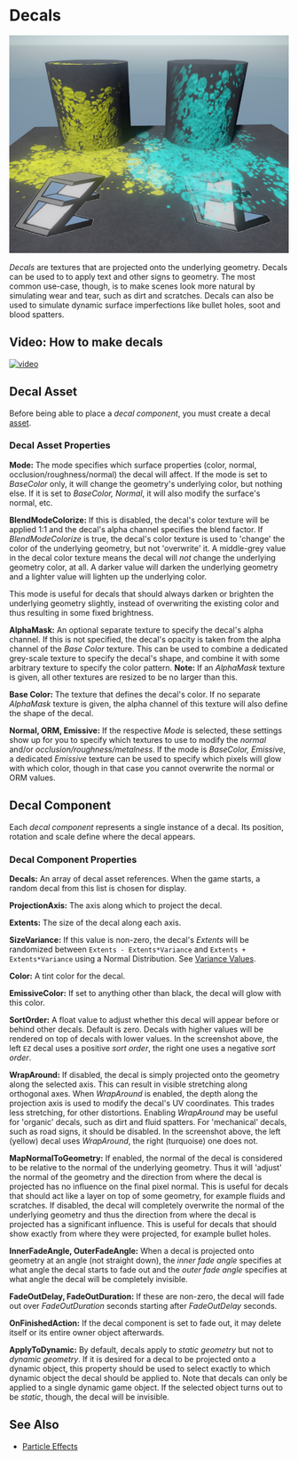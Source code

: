 # Decals

![Decals](media/decals-overview.jpg)

*Decals* are textures that are projected onto the underlying geometry. Decals can be used to to apply text and other signs to geometry. The most common use-case, though, is to make scenes look more natural by simulating wear and tear, such as dirt and scratches. Decals can also be used to simulate dynamic surface imperfections like bullet holes, soot and blood spatters.

## Video: How to make decals

[![video](https://img.youtube.com/vi/wtDagwkcTpU/0.jpg)](https://www.youtube.com/watch?v=wtDagwkcTpU)

## Decal Asset

Before being able to place a *decal component*, you must create a decal [asset](../assets/assets-overview.md).

### Decal Asset Properties

**Mode:** The mode specifies which surface properties (color, normal, occlusion/roughness/normal) the decal will affect. If the mode is set to *BaseColor* only, it will change the geometry's underlying color, but nothing else. If it is set to *BaseColor, Normal*, it will also modify the surface's normal, etc.

**BlendModeColorize:** If this is disabled, the decal's color texture will be applied 1:1 and the decal's alpha channel specifies the blend factor. If *BlendModeColorize* is true, the decal's color texture is used to 'change' the color of the underlying geometry, but not 'overwrite' it. A middle-grey value in the decal color texture means the decal will *not* change the underlying geometry color, at all. A darker value will darken the underlying geometry and a lighter value will lighten up the underlying color.

This mode is useful for decals that should always darken or brighten the underlying geometry slightly, instead of overwriting the existing color and thus resulting in some fixed brightness.

**AlphaMask:** An optional separate texture to specify the decal's alpha channel. If this is not specified, the decal's opacity is taken from the alpha channel of the *Base Color* texture. This can be used to combine a dedicated grey-scale texture to specify the decal's shape, and combine it with some arbitrary texture to specify the color pattern. **Note:** If an *AlphaMask* texture is given, all other textures are resized to be no larger than this.

**Base Color:** The texture that defines the decal's color. If no separate *AlphaMask* texture is given, the alpha channel of this texture will also define the shape of the decal.

**Normal, ORM, Emissive:** If the respective *Mode* is selected, these settings show up for you to specify which textures to use to modify the *normal* and/or *occlusion/roughness/metalness*. If the mode is *BaseColor, Emissive*, a dedicated *Emissive* texture can be used to specify which pixels will glow with which color, though in that case you cannot overwrite the normal or ORM values.

## Decal Component

Each *decal component* represents a single instance of a decal. Its position, rotation and scale define where the decal appears.

### Decal Component Properties

**Decals:** An array of decal asset references. When the game starts, a random decal from this list is chosen for display.

**ProjectionAxis:** The axis along which to project the decal.

**Extents:** The size of the decal along each axis.

**SizeVariance:** If this value is non-zero, the decal's *Extents* will be randomized between `Extents - Extents*Variance` and `Extents + Extents*Variance` using a Normal Distribution. See [Variance Values](particle-effects/particle-effects-overview.md#variance-values).

**Color:** A tint color for the decal.

**EmissiveColor:** If set to anything other than black, the decal will glow with this color.

**SortOrder:** A float value to adjust whether this decal will appear before or behind other decals. Default is zero. Decals with higher values will be rendered on top of decals with lower values. In the screenshot above, the left `EZ` decal uses a positive *sort order*, the right one uses a negative *sort order*.

**WrapAround:** If disabled, the decal is simply projected onto the geometry along the selected axis. This can result in visible stretching along orthogonal axes. When *WrapAround* is enabled, the depth along the projection axis is used to modify the decal's UV coordinates. This trades less stretching, for other distortions. Enabling *WrapAround* may be useful for 'organic' decals, such as dirt and fluid spatters. For 'mechanical' decals, such as road signs, it should be disabled. In the screenshot above, the left (yellow) decal uses *WrapAround*, the right (turquoise) one does not.

**MapNormalToGeometry:** If enabled, the normal of the decal is considered to be relative to the normal of the underlying geometry. Thus it will 'adjust' the normal of the geometry and the direction from where the decal is projected has no influence on the final pixel normal. This is useful for decals that should act like a layer on top of some geometry, for example fluids and scratches.
If disabled, the decal will completely overwrite the normal of the underlying geometry and thus the direction from where the decal is projected has a significant influence. This is useful for decals that should show exactly from where they were projected, for example bullet holes.

**InnerFadeAngle, OuterFadeAngle:** When a decal is projected onto geometry at an angle (not straight down), the *inner fade angle* specifies at what angle the decal starts to fade out and the *outer fade angle* specifies at what angle the decal will be completely invisible.

**FadeOutDelay, FadeOutDuration:** If these are non-zero, the decal will fade out over *FadeOutDuration* seconds starting after *FadeOutDelay* seconds.

**OnFinishedAction:** If the decal component is set to fade out, it may delete itself or its entire owner object afterwards.

**ApplyToDynamic:** By default, decals apply to *static geometry* but not to *dynamic geometry*. If it is desired for a decal to be projected onto a dynamic object, this property should be used to select exactly to which dynamic object the decal should be applied to. Note that decals can only be applied to a single dynamic game object. If the selected object turns out to be *static*, though, the decal will be invisible.

## See Also

* [Particle Effects](particle-effects/particle-effects-overview.md)
